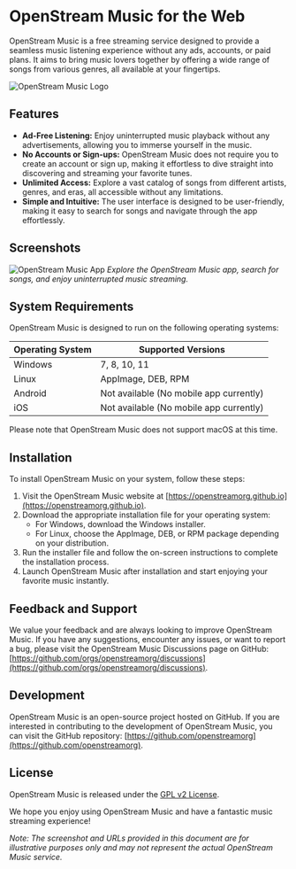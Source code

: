 # OpenStream Music for the Web

OpenStream Music is a free streaming service designed to provide a seamless music listening experience without any ads, accounts, or paid plans. It aims to bring music lovers together by offering a wide range of songs from various genres, all available at your fingertips.

![OpenStream Music Logo](app/images/logo.png)

## Features

- **Ad-Free Listening:** Enjoy uninterrupted music playback without any advertisements, allowing you to immerse yourself in the music.
- **No Accounts or Sign-ups:** OpenStream Music does not require you to create an account or sign up, making it effortless to dive straight into discovering and streaming your favorite tunes.
- **Unlimited Access:** Explore a vast catalog of songs from different artists, genres, and eras, all accessible without any limitations.
- **Simple and Intuitive:** The user interface is designed to be user-friendly, making it easy to search for songs and navigate through the app effortlessly.

## Screenshots

![OpenStream Music App](screenshot.png)
*Explore the OpenStream Music app, search for songs, and enjoy uninterrupted music streaming.*

## System Requirements

OpenStream Music is designed to run on the following operating systems:

| Operating System | Supported Versions       |
|------------------|--------------------------|
| Windows          | 7, 8, 10, 11             |
| Linux            | AppImage, DEB, RPM       |
| Android          | Not available (No mobile app currently) |
| iOS              | Not available (No mobile app currently) |


Please note that OpenStream Music does not support macOS at this time.

## Installation

To install OpenStream Music on your system, follow these steps:

1. Visit the OpenStream Music website at [https://openstreamorg.github.io](https://openstreamorg.github.io).
2. Download the appropriate installation file for your operating system:
   - For Windows, download the Windows installer.
   - For Linux, choose the AppImage, DEB, or RPM package depending on your distribution.
3. Run the installer file and follow the on-screen instructions to complete the installation process.
4. Launch OpenStream Music after installation and start enjoying your favorite music instantly.

## Feedback and Support

We value your feedback and are always looking to improve OpenStream Music. If you have any suggestions, encounter any issues, or want to report a bug, please visit the OpenStream Music Discussions page on GitHub: [https://github.com/orgs/openstreamorg/discussions](https://github.com/orgs/openstreamorg/discussions).

## Development

OpenStream Music is an open-source project hosted on GitHub. If you are interested in contributing to the development of OpenStream Music, you can visit the GitHub repository: [https://github.com/openstreamorg](https://github.com/openstreamorg).

## License

OpenStream Music is released under the [GPL v2 License](https://github.com/openstreamorg/openstreammusic/blob/main/LICENSE).

We hope you enjoy using OpenStream Music and have a fantastic music streaming experience!

*Note: The screenshot and URLs provided in this document are for illustrative purposes only and may not represent the actual OpenStream Music service.*
